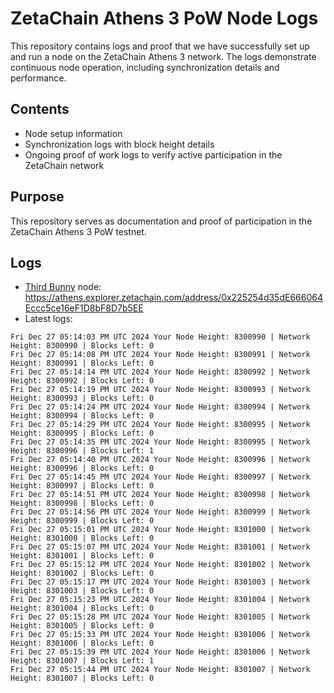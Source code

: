 # ZetaChain Athens 3 PoW Node Logs
This repository contains logs and proof that we have successfully set up and run a node on the ZetaChain Athens 3 network. The logs demonstrate continuous node operation, including synchronization details and performance.

## Contents
- Node setup information
- Synchronization logs with block height details
- Ongoing proof of work logs to verify active participation in the ZetaChain network

## Purpose
This repository serves as documentation and proof of participation in the ZetaChain Athens 3 PoW testnet.

## Logs

- [Third Bunny](https://thirdbunny.xyz/) node: https://athens.explorer.zetachain.com/address/0x225254d35dE666064Eccc5ce16eF1D8bF8D7b5EE
- Latest logs:
```
Fri Dec 27 05:14:03 PM UTC 2024 Your Node Height: 8300990 | Network Height: 8300990 | Blocks Left: 0
Fri Dec 27 05:14:08 PM UTC 2024 Your Node Height: 8300991 | Network Height: 8300991 | Blocks Left: 0
Fri Dec 27 05:14:14 PM UTC 2024 Your Node Height: 8300992 | Network Height: 8300992 | Blocks Left: 0
Fri Dec 27 05:14:19 PM UTC 2024 Your Node Height: 8300993 | Network Height: 8300993 | Blocks Left: 0
Fri Dec 27 05:14:24 PM UTC 2024 Your Node Height: 8300994 | Network Height: 8300994 | Blocks Left: 0
Fri Dec 27 05:14:29 PM UTC 2024 Your Node Height: 8300995 | Network Height: 8300995 | Blocks Left: 0
Fri Dec 27 05:14:35 PM UTC 2024 Your Node Height: 8300995 | Network Height: 8300996 | Blocks Left: 1
Fri Dec 27 05:14:40 PM UTC 2024 Your Node Height: 8300996 | Network Height: 8300996 | Blocks Left: 0
Fri Dec 27 05:14:45 PM UTC 2024 Your Node Height: 8300997 | Network Height: 8300997 | Blocks Left: 0
Fri Dec 27 05:14:51 PM UTC 2024 Your Node Height: 8300998 | Network Height: 8300998 | Blocks Left: 0
Fri Dec 27 05:14:56 PM UTC 2024 Your Node Height: 8300999 | Network Height: 8300999 | Blocks Left: 0
Fri Dec 27 05:15:01 PM UTC 2024 Your Node Height: 8301000 | Network Height: 8301000 | Blocks Left: 0
Fri Dec 27 05:15:07 PM UTC 2024 Your Node Height: 8301001 | Network Height: 8301001 | Blocks Left: 0
Fri Dec 27 05:15:12 PM UTC 2024 Your Node Height: 8301002 | Network Height: 8301002 | Blocks Left: 0
Fri Dec 27 05:15:17 PM UTC 2024 Your Node Height: 8301003 | Network Height: 8301003 | Blocks Left: 0
Fri Dec 27 05:15:23 PM UTC 2024 Your Node Height: 8301004 | Network Height: 8301004 | Blocks Left: 0
Fri Dec 27 05:15:28 PM UTC 2024 Your Node Height: 8301005 | Network Height: 8301005 | Blocks Left: 0
Fri Dec 27 05:15:33 PM UTC 2024 Your Node Height: 8301006 | Network Height: 8301006 | Blocks Left: 0
Fri Dec 27 05:15:39 PM UTC 2024 Your Node Height: 8301006 | Network Height: 8301007 | Blocks Left: 1
Fri Dec 27 05:15:44 PM UTC 2024 Your Node Height: 8301007 | Network Height: 8301007 | Blocks Left: 0
```
